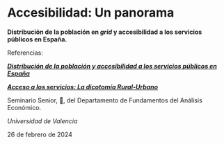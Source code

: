# Accesibilidad: Un panorama
**Distribución de la población en _grid_ y accesibilidad a los servicios públicos en España.**

Referencias:

[**_Distribución de la población y accesibilidad a los servicios públicos en España_**](https://www.ivie.es/es_ES/ptproyecto/distribucion-la-poblacion-acceso-los-servicios-publicos/)

[**_Acceso a los servicios: La dicotomía Rural-Urbano_**](https://www.funcas.es/revista/la-economia-espanola-ante-el-reto-demografico/)

Seminario Senior, :muscle:, del Departamento de Fundamentos del Análisis Económico.

_Universidad de Valencia_

26 de febrero de 2024
